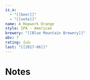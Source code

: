 ```yaml
---
is_a:
  - "[[beer]]"
  - "[[note]]"
name: A Hopwork Orange
style: IPA - American
brewery: "[[Blue Mountain Brewery]]"
abv: 7
rating: 👍👍
last: "[[2017-06]]"
---
```

# Notes

